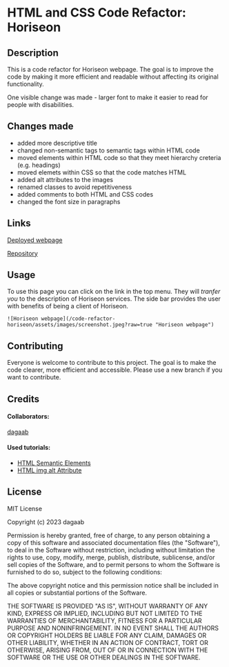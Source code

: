 # HTML and CSS Code Refactor: Horiseon 

## Description

This is a code refactor for Horiseon webpage. The goal is to improve the code by making it more efficient and readable without affecting its original functionality.

One visible change was made - larger font to make it easier to read for people with disabilities. 

## Changes made
* added more descriptive title
* changed non-semantic tags to semantic tags within HTML code
* moved elements within HTML code so that they meet hierarchy creteria (e.g. headings)
* moved elemets within CSS so that the code matches HTML
* added alt attributes to the images
* renamed classes to avoid repetitiveness
* added comments to both HTML and CSS codes
* changed the font size in paragraphs

## Links

[Deployed webpage](https://dagaab.github.io/code-refactor-horiseon/)

[Repository](https://github.com/dagaab/code-refactor-horiseon)

## Usage

To use this page you can click on the link in the top menu. They will *tranfer you* to the description of Horiseon services. The side bar provides the user with benefits of being a client of Horiseon.

    ![Horiseon webpage](/code-refactor-horiseon/assets/images/screenshot.jpeg?raw=true "Horiseon webpage")
   

## Contributing

Everyone is welcome to contribute to this project. The goal is to make the code clearer, more efficient and accessible. Please use a new branch if you want to contribute.

## Credits

#### Collaborators:

[dagaab](https://github.com/dagaab)

#### Used tutorials:

* [HTML Semantic Elements](https://www.w3schools.com/html/html5_semantic_elements.asp)
* [HTML img alt Attribute](https://www.w3schools.com/tags/att_img_alt.asp)


## License

MIT License

Copyright (c) 2023 dagaab

Permission is hereby granted, free of charge, to any person obtaining a copy
of this software and associated documentation files (the "Software"), to deal
in the Software without restriction, including without limitation the rights
to use, copy, modify, merge, publish, distribute, sublicense, and/or sell
copies of the Software, and to permit persons to whom the Software is
furnished to do so, subject to the following conditions:

The above copyright notice and this permission notice shall be included in all
copies or substantial portions of the Software.

THE SOFTWARE IS PROVIDED "AS IS", WITHOUT WARRANTY OF ANY KIND, EXPRESS OR
IMPLIED, INCLUDING BUT NOT LIMITED TO THE WARRANTIES OF MERCHANTABILITY,
FITNESS FOR A PARTICULAR PURPOSE AND NONINFRINGEMENT. IN NO EVENT SHALL THE
AUTHORS OR COPYRIGHT HOLDERS BE LIABLE FOR ANY CLAIM, DAMAGES OR OTHER
LIABILITY, WHETHER IN AN ACTION OF CONTRACT, TORT OR OTHERWISE, ARISING FROM,
OUT OF OR IN CONNECTION WITH THE SOFTWARE OR THE USE OR OTHER DEALINGS IN THE
SOFTWARE.
